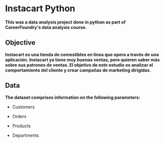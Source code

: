 # Instacart Python
**This was a data analysis project done in python as part of CareerFoundry's data analysis course.**

## Objective
**Instacart es una tienda de comestibles en línea que opera a través de una aplicación. Instacart ya tiene muy buenas ventas, pero quieren saber más sobre sus patrones de ventas. El objetivo de este estudio es analizar el comportamiento del cliente y crear campañas de marketing dirigidas.**

## Data
**The dataset comprises information on the following parameters:**

- Customers
* Orders
+ Products
- Departments
